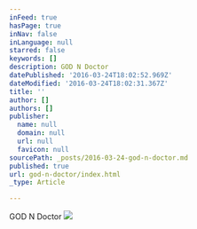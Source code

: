 ```yaml
---
inFeed: true
hasPage: true
inNav: false
inLanguage: null
starred: false
keywords: []
description: GOD N Doctor
datePublished: '2016-03-24T18:02:52.969Z'
dateModified: '2016-03-24T18:02:31.367Z'
title: ''
author: []
authors: []
publisher:
  name: null
  domain: null
  url: null
  favicon: null
sourcePath: _posts/2016-03-24-god-n-doctor.md
published: true
url: god-n-doctor/index.html
_type: Article

---
```

GOD N Doctor
![](https://the-grid-user-content.s3-us-west-2.amazonaws.com/24f4b660-b0e0-4479-ac85-18c15551b0d0.png)